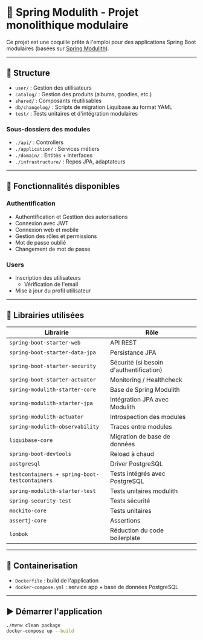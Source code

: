 # 🎯 Spring Modulith - Projet monolithique modulaire

Ce projet est une coquille prête à l'emploi pour des applications Spring Boot modulaires (basées sur [Spring Modulith](https://moduliths.org/)).

---

## 🧱 Structure

- `user/` : Gestion des utilisateurs
- `catalog/` : Gestion des produits (albums, goodies, etc.)
- `shared/` : Composants réutilisables
- `db/changelog/` : Scripts de migration Liquibase au format YAML
- `test/` : Tests unitaires et d'intégration modulaires

### Sous-dossiers des modules
- `./api/` : Controllers
- `./application/` : Services métiers
- `./domain/` : Entités + interfaces
- `./infrastructure/` : Repos JPA, adaptateurs

---

## 🚀 Fonctionnalités disponibles

### Authentification

- Authentification et Gesttion des autorisations
- Connexion avec JWT
- Connexion web et mobile
- Gestion des rôles et permissions
- Mot de passe oublié
- Changement de mot de passe

### Users

- Inscription des utilisateurs
  - Vérification de l'email
- Mise à jour du profil utilisateur

---

## 🧩 Librairies utilisées

| Librairie                                     | Rôle                                    |
|-----------------------------------------------|-----------------------------------------|
| `spring-boot-starter-web`                     | API REST                                |
| `spring-boot-starter-data-jpa`                | Persistance JPA                         |
| `spring-boot-starter-security`                | Sécurité (si besoin d'authentification) |
| `spring-boot-starter-actuator`                | Monitoring / Healthcheck                |
| `spring-modulith-starter-core`                | Base de Spring Modulith                 |
| `spring-modulith-starter-jpa`                 | Intégration JPA avec Modulith           |
| `spring-modulith-actuator`                    | Introspection des modules               |
| `spring-modulith-observability`               | Traces entre modules                    |
| `liquibase-core`                              | Migration de base de données            |
| `spring-boot-devtools`                        | Reload à chaud                          |
| `postgresql`                                  | Driver PostgreSQL                       |
| `testcontainers + spring-boot-testcontainers` | Tests intégrés avec PostgreSQL          |
| `spring-modulith-starter-test`                | Tests unitaires modulith                |
| `spring-security-test`                        | Tests sécurité                          |
| `mockito-core`                                | Tests unitaires                         |
| `assertj-core`                                | Assertions                              |
| `lombok`                                      | Réduction du code boilerplate           |

---

## 🐳 Containerisation

- `Dockerfile` : build de l'application
- `docker-compose.yml` : service app + base de données PostgreSQL

---

## ▶️ Démarrer l'application

```bash
./mvnw clean package
docker-compose up --build
```